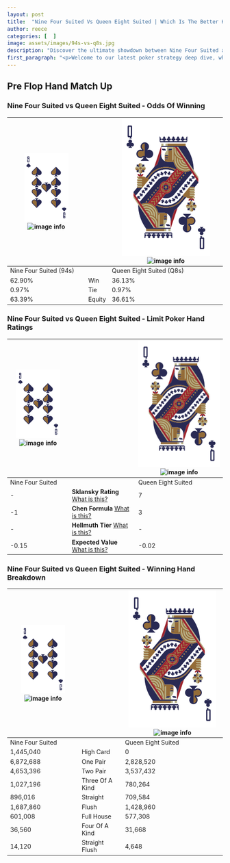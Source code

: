 ```yaml
---
layout: post
title:  "Nine Four Suited Vs Queen Eight Suited | Which Is The Better Hand In Poker? A Complete Guide"
author: reece
categories: [  ]
image: assets/images/94s-vs-q8s.jpg
description: "Discover the ultimate showdown between Nine Four Suited and Queen Eight Suited in poker! Uncover the odds, strategies, and scenarios where one hand triumphs over the other. Get ready to up your poker game with this thrilling analysis."
first_paragraph: "<p>Welcome to our latest poker strategy deep dive, where we're pitting two distinct hands against each other in a high-stakes showdown: Nine Four Suited vs Queen Eight Suited.</p><p>In the dynamic world of poker, every decision counts, and knowing which hand holds the upper hand is key to your success at the table.</p><p>In this article, we'll dissect these two hands, explore the scenarios where one dominates the other, and equip you with the knowledge to make strategic choices that can tip the odds in your favor.</p><p>Get ready to unravel the intriguing dynamics of these poker hands and elevate your game to new heights.</p>"
---
```




[comment]: # (sp0)

## Pre Flop Hand Match Up

<div class="table hand-ratings" markdown="1"> 



### Nine Four Suited vs Queen Eight Suited - Odds Of Winning


    
| ![image info](assets/images/hand1/9.png) ![image info](assets/images/hand1/4s.png) |  | ![image info](assets/images/hand2/Q.png) ![image info](assets/images/hand2/8s.png) |
| -------- | -------- | -------- |
| Nine Four Suited (94s) |  | Queen Eight Suited (Q8s) |
| 62.90% | Win | 36.13% |
| 0.97% | Tie | 0.97% |
| 63.39% | Equity | 36.61% |




[comment]: # (sp1)



### Nine Four Suited vs Queen Eight Suited - Limit Poker Hand Ratings


    
| ![image info](assets/images/hand1/9.png) ![image info](assets/images/hand1/4s.png) |  | ![image info](assets/images/hand2/Q.png) ![image info](assets/images/hand2/8s.png) |
| -------- | -------- | -------- |
| Nine Four Suited |  | Queen Eight Suited |
| - | **Sklansky Rating** [What is this?](/sklansky-rating-explained) | 7 |
| -1 | **Chen Formula** [What is this?](/chen-formula-explained) | 3 |
| - | **Hellmuth Tier** [What is this?](/Hellmuth-tier-explained) | - |
| -0.15 | **Expected Value** [What is this?](/expected-value-explained) | -0.02 |




[comment]: # (sp2)



### Nine Four Suited vs Queen Eight Suited - Winning Hand Breakdown


    
| ![image info](assets/images/hand1/9.png) ![image info](assets/images/hand1/4s.png) |  | ![image info](assets/images/hand2/Q.png) ![image info](assets/images/hand2/8s.png) |
| -------- | -------- | -------- |
| Nine Four Suited |  | Queen Eight Suited |
| 1,445,040 | High Card | 0 |
| 6,872,688 | One Pair | 2,828,520 |
| 4,653,396 | Two Pair | 3,537,432 |
| 1,027,196 | Three Of A Kind | 780,264 |
| 896,016 | Straight | 709,584 |
| 1,687,860 | Flush | 1,428,960 |
| 601,008 | Full House | 577,308 |
| 36,560 | Four Of A Kind | 31,668 |
| 14,120 | Straight Flush | 4,648 |




[comment]: # (sp3)



</div>

[comment]: # (sp4)



[comment]: # (sp5)

